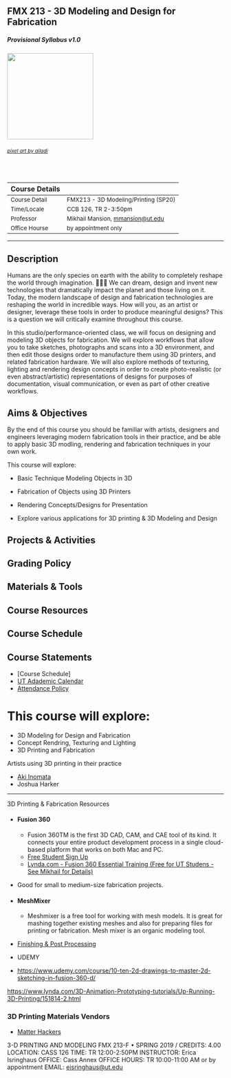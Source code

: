 ## FMX 213 - 3D Modeling and Design for Fabrication

##### Provisional Syllabus v1.0

<img src="https://media.giphy.com/media/l2JhwdnrGvfnoXrzi/source.gif" width="200" height="200" />

###### <sub>[pixel art by ailadi](https://www.instagram.com/ailadi/)</sub>

<br>

| Course Details  ||
| :---   | -------------   |
| <sub>Course Detail</sub> | <sub>FMX213 - 3D Modeling/Printing (SP20)</sub> |
| <sub>Time/Locale</sub>   | <sub>CCB 126, TR 2-3:50pm</sub> |
| <sub>Professor</sub>     | <sub>Mikhail Mansion, mmansion@ut.edu</sub> |
| <sub>Office Hourse</sub> | <sub>by appointment only</sub> |

---

## Description

Humans are the only species on earth with the ability to completely reshape the world through imagination. 🐒🐒🐒 
We can dream, design and invent new technologies that dramatically impact the planet and those living on it. Today, the modern landscape of design and fabrication technologies are reshaping the world in incredible ways. How will you, as an artist or designer, leverage these tools in order to produce meaningful designs? This is a question we will critically examine throughout this course.

In this studio/performance-oriented class, we will focus on designing and modeling 3D objects for fabrication. We will explore workflows that allow you to take sketches, photographs and scans into a 3D environment, and then edit those designs order to manufacture them using 3D printers, and related fabrication hardware. We will also explore methods of texturing, lighting and rendering design concepts in order to create photo-realistic (or even abstract/artistic) representations of designs for purposes of documentation, visual communication, or even as part of other creative workflows.

## Aims & Objectives

By the end of this course you should be familiar with artists, designers and engineers leveraging modern fabrication tools in their practice, and be able to apply basic 3D modling, rendering and fabrication techniques in your own work.

This course will explore:
* Basic Technique Modeling Objects in 3D
* Fabrication of Objects using 3D Printers
* Rendering Concepts/Designs for Presentation

* Explore various applications for 3D printing
& 3D Modeling and Design

## Projects & Activities
## Grading Policy
## Materials & Tools
## Course Resources
## Course Schedule
## Course Statements


* [Course Schedule]
* [UT Adademic Calendar](https://www.ut.edu/academiccalendar/)
* [Attendance Policy]()



# This course will explore:

* 3D Modeling for Design and Fabrication
* Concept Rendring, Texturing and Lighting
* 3D Printing and Fabrication


Artists using 3D printing in their practice

* [Aki Inomata](https://www.aki-inomata.com/)
* Joshua Harker
---

3D Printing & Fabrication Resources

* #### Fusion 360
  * Fusion 360TM is the first 3D CAD, CAM, and CAE tool of its kind. It connects your entire product development process in a single cloud-based platform that works on both Mac and PC.
  * [Free Student Sign Up](https://www.autodesk.com/products/fusion-360/students-teachers-educators)
  * [Lynda.com - Fusion 360 Essential Training (Free for UT Studens - See Mikhail for Details)](https://www.lynda.com/Fusion-360-tutorials/Fusion-360-Essential-Training-REVISION/5034167-2.html?srchtrk=index%3a1%0alinktypeid%3a2%0aq%3afusion+360%0apage%3a1%0as%3arelevance%0asa%3atrue%0aproducttypeid%3a2)


* Good for small to medium-size fabrication projects.

* #### MeshMixer
  * Meshmixer is a free tool for working with mesh models. It is great for mashing together existing meshes and also for preparing files for printing or fabrication. Mesh mixer is an organic modeling tool. 


* [Finishing & Post Processing](https://makezine.com/projects/make-34/skill-builder-finishing-and-post-processing-your-3d-printed-objects)

* UDEMY
* https://www.udemy.com/course/10-ten-2d-drawings-to-master-2d-sketching-in-fusion-360-d/


https://www.lynda.com/3D-Animation-Prototyping-tutorials/Up-Running-3D-Printing/151814-2.html


### 3D Printing Materials Vendors
* [Matter Hackers](https://www.matterhackers.com/)




3-D PRINTING AND MODELING
FMX 213-F • SPRING 2019 / CREDITS: 4.00
LOCATION: CASS 126 TIME: TR 12:00-2:50PM
INSTRUCTOR: Erica Isringhaus OFFICE: Cass Annex
OFFICE HOURS: TR 10:00-11:00 AM or by appointment
EMAIL: eisringhaus@ut.edu




